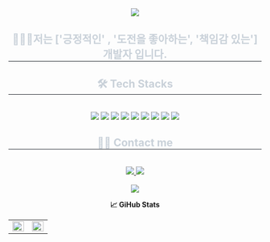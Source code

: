 <div align= "center">
     <a href="https://velog.io/@jackgg12322/posts">
    <img src="https://capsule-render.vercel.app/api?type=waving&color=0:204333,100:e3e3e3&height=180&text=%20ParkJiWon%&animation=twinkling&fontColor=ffffff&fontSize=50" />
     </a>
    </div>
    <div align= "center"> 
    <h2 style="border-bottom: 1px solid #21262d; color: #c9d1d9;"> 👨🏻‍💻저는 ['긍정적인' , '도전을 좋아하는', '책임감 있는'] 개발자 입니다. </h2>  
    </div>
    <div align= "center">
    <h2 style="border-bottom: 1px solid #21262d; color: #c9d1d9;"> 🛠️ Tech Stacks </h2> <br> 
    <div style="margin: 0 auto; text-align: center;" align= "center"> <img src="https://img.shields.io/badge/HTML5-E34F26?style=for-the-badge&logo=HTML5&logoColor=white">
          <img src="https://img.shields.io/badge/CSS3-1572B6?style=for-the-badge&logo=CSS3&logoColor=white">
          <img src="https://img.shields.io/badge/Javascript-F7DF1E?style=for-the-badge&logo=Javascript&logoColor=white">
        <img src="https://img.shields.io/badge/Typescript-3178c6?style=for-the-badge&logo=Typescript&logoColor=white"/>
          <img src="https://img.shields.io/badge/React-61DAFB?style=for-the-badge&logo=React&logoColor=white">
       <img src="https://img.shields.io/badge/TanStack%20Query-FF4154?style=for-the-badge&logo=react-query&logoColor=white">
                  <img src="https://img.shields.io/badge/Sass-CC6699?style=for-the-badge&logo=Sass&logoColor=white"/>
         <img src="https://img.shields.io/badge/Tailwind CSS-06B6D4?style=for-the-badge&logo=Tailwind CSS&logoColor=white"/>
         <img src="https://img.shields.io/badge/styled components-DB7093?style=for-the-badge&logo=styled-components&logoColor=white"/>
          </div>
    </div>
    <div align= "center">
    <h2 style="border-bottom: 1px solid #21262d; color: #c9d1d9;"> 🧑‍💻 Contact me </h2> <br> 
    <div align= "center"> <a href=https://velog.io/@jackgg12322/posts> <img src="https://img.shields.io/badge/Velog-20C997?style=for-the-badge&logo=Velog&logoColor=white&link=https://velog.io/@jackgg12322/posts"> </a>
         <a href=mailto:jackgg12322@gmail.com> <img src="https://img.shields.io/badge/Gmail-EA4335?style=for-the-badge&logo=Gmail&logoColor=white&link=mailto:jackgg12322@gmail.com"> </a>
          </div>  <br> 
    <div align= "center"> <a href="https://hits.seeyoufarm.com"> <img src="https://hits.seeyoufarm.com/api/count/incr/badge.svg?url=https%3A%2F%2Fgithub.com%2FPJW980921%2F&count_bg=%23000000&title_bg=%23000000&icon=github.svg&icon_color=%23FFFFFF&title=GitHub&edge_flat=false"/></a>
       </div> 
    </div>
    <div align= "center"> 
 <p align="center"><b>📈 GiHub Stats</b></p>
<p align="center">
  <table>
    <tr>
      <td align="top" width="50%">
      <img src="https://github-readme-stats.vercel.app/api?username=PJW980921&count_private=true&show_icons=true&theme=buefy&hide_border=true" align="left" style="width: 100%" />
      </td>
      <td align="top" width="50%">
        <img src="https://github-readme-stats.vercel.app/api/top-langs/?username=PJW980921&hide=jupyter%20notebook&layout=compact&hide_border=true" align="left" style="width: 100%" />
      </td>
    </tr>
  </table>
</p>
    </div>
    
